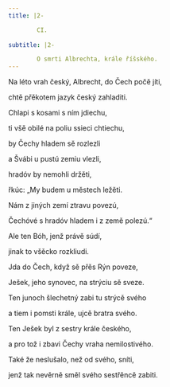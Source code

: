 ```yaml
---
title: |2-

        CI.
      
subtitle: |2-

        O smrti Albrechta, krále říšského.
---
```


Na léto vrah český, Albrecht, do Čech počě jíti,

chtě přěkotem jazyk český zahladiti.

Chlapi s kosami s ním jdiechu,

ti všě obilé na poliu ssieci chtiechu,

by Čechy hladem sě rozlezli

a Švábi u pustú zemiu vlezli,

hradóv by nemohli držěti,

řkúc: „My budem u městech ležěti.

Nám z jiných zemí ztravu povezú,

Čechóvé s hradóv hladem i z země polezú.“

Ale ten Bóh, jenž právě súdí,

jinak to všěcko rozkliudi.

Jda do Čech, když sě přěs Rýn poveze,

Ješek, jeho synovec, na strýciu sě sveze.

Ten junoch šlechetný zabi tu strýcě svého

a tiem i pomsti krále, ujcě bratra svého.

Ten Ješek byl z sestry krále českého,

a pro tož i zbavi Čechy vraha nemilostivého.

Také že neslušalo, než od svého, sníti,

jenž tak nevěrně směl svého sestřěncě zabiti.
